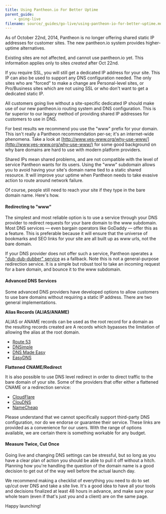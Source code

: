 ```yaml
---
title: Using Pantheon.io For Better Uptime
parent_guide:
    - going-live
filename: source/_guides/go-live/using-pantheon-io-for-better-uptime.md
---
```


As of October 22nd, 2014, Pantheon is no longer offering shared static IP addresses for customer sites. The new pantheon.io system provides higher-uptime alternatives.

Existing sites are not affected, and cannot use pantheon.io yet. This information applies only to sites _created_ after Oct 22nd.

If you require SSL, you will still get a dedicated IP address for your site. This IP can also be used to support any DNS configuration needed. The only sites who are "forced" to make a change are Personal-level sites, or Pro/Business sites which are not using SSL or who don't want to get a dedicated static IP.

All customers going live without a site-specific dedicated IP should make use of our new pantheon.io routing system and DNS configuration. This is far superior to our legacy method of providing shared IP addresses for customers to use in DNS.

For best results we recommend you use the "www" prefix for your domain. This isn't really a Pantheon recommendation per-se; it's an internet-wide phenomena. Take a look at [http://www.yes-www.org/why-use-www/](http://www.yes-www.org/why-use-www/) for some good background on why bare domains are hard to use with modern platform providers.

Shared IPs mean shared problems, and are not compatible with the level of service Pantheon wants for its users. Using the "www" subdomain allows you to avoid having your site's domain name tied to a static shared resource. It will improve your uptime when Pantheon needs to take evasive action to route around network failure.

Of course, people still need to reach your site if they type in the bare domain name. Here's how.

#### Redirecting to "www"

The simplest and most reliable option is to use a service through your DNS provider to redirect requests for your bare domain to the www subdomain. Most DNS services — even bargain operators like GoDaddy — offer this as a feature. This is preferable because it will ensure that the universe of bookmarks and SEO links for your site are all built up as www urls, not the bare domain.

If your DNS provider does not offer such a service, Pantheon operates a ["dub-dub-dubber" service](/documentation/getting-started/dns-records-for-directing-your-domain-to-your-pantheon-site/#pantheon_www_redirection) as a fallback. Note this is not a general-purpose redirection service. It is a simple but robust tool to take an incoming request for a bare domain, and bounce it to the www subdomain.

#### Advanced DNS Services

Some advanced DNS providers have developed options to allow customers to use bare domains without requiring a static IP address. There are two general implementations.

**Alias Records (ALIAS/ANAME)**

ALIAS or ANAME records can be used as the root record for a domain as the resulting records created are A records which bypasses the limitation of allowing the alias at the root domain.

- [Route 53](http://aws.amazon.com/route53/faqs/#Supported_DNS_record_types)
- [DNSimple](https://dnsimple.com/plans)
- [DNS Made Easy](http://www.dnsmadeeasy.com/services/aname-records/)
- [EasyDNS](http://docs.easydns.com/aname-records/)

**Flattened CNAME/Redirect**

It is also possible to use DNS level redirect in order to direct traffic to the bare domain of your site. Some of the providers that offer either a flattened CNAME or a redirection service:

- [CloudFlare](https://support.cloudflare.com/hc/en-us/articles/200169056-CNAME-Flattening-RFC-compliant-support-for-CNAME-at-the-root)
- [ClouDNS](https://www.cloudns.net/features/)
- [NameCheap](https://www.namecheap.com/domains/freedns.aspx)

Please understand that we cannot specifically support third-party DNS configuration, nor do we endorse or guarantee their service. These links are provided as a convenience for our users. With the range of options available, we are certain there is something workable for any budget.

#### Measure Twice, Cut Once

Going live and changing DNS settings can be stressful, but so long as you have a clear plan of action you should be able to pull it off without a hitch. Planning how you're handling the question of the domain name is a good decision to get out of the way well before the actual launch day.

We recommend making a checklist of everything you need to do to set up/cut over DNS and take a site live. It's a good idea to have all your tools and decisions finalized at least 48 hours in advance, and make sure your whole team (even if that's just you and a client) are on the same page.

Happy launching!


